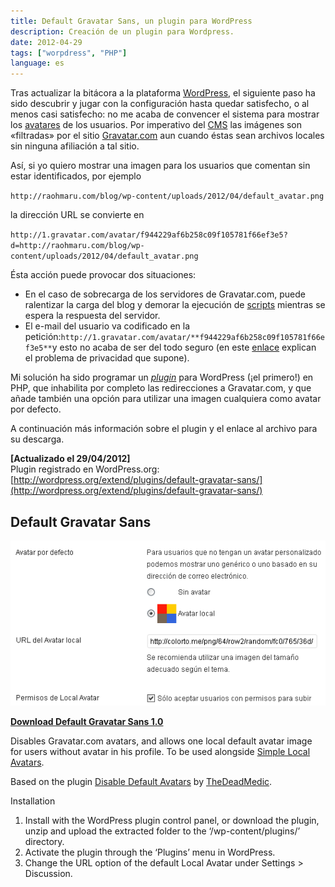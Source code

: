 ```yaml
---
title: Default Gravatar Sans, un plugin para WordPress
description: Creación de un plugin para Wordpress.
date: 2012-04-29
tags: ["worpdress", "PHP"]
language: es
---
```


Tras actualizar la bitácora a la plataforma [WordPress](http://es.wordpress.org/), el siguiente paso ha sido descubrir y jugar con la configuración hasta quedar satisfecho, o al menos casi satisfecho: no me acaba de convencer el sistema para mostrar los [avatares](http://es.wikipedia.org/wiki/Avatar_%28Internet%29) de los usuarios. Por imperativo del [CMS](http://es.wikipedia.org/wiki/Sistema_de_gesti%C3%B3n_de_contenidos) las imágenes son «filtradas» por el sitio [Gravatar.com](http://gravatar.com/) aun cuando éstas sean archivos locales sin ninguna afiliación a tal sitio.

Así, si yo quiero mostrar una imagen para los usuarios que comentan sin estar identificados, por ejemplo

`http://raohmaru.com/blog/wp-content/uploads/2012/04/default_avatar.png`

la dirección URL se convierte en

`http://1.gravatar.com/avatar/f944229af6b258c09f105781f66ef3e5?d=http://raohmaru.com/blog/wp-content/uploads/2012/04/default_avatar.png`

Ésta acción puede provocar dos situaciones:

*   En el caso de sobrecarga de los servidores de Gravatar.com, puede ralentizar la carga del blog y demorar la ejecución de [scripts](http://es.wikipedia.org/wiki/Script) mientras se espera la respuesta del servidor.
*   El e-mail del usuario va codificado en la petición:`http://1.gravatar.com/avatar/**f944229af6b258c09f105781f66ef3e5**`y esto no acaba de ser del todo seguro (en este [enlace](http://www.developer.it/post/gravatars-why-publishing-your-email-s-hash-is-not-a-good-idea) explican el problema de privacidad que supone).

Mi solución ha sido programar un [_plugin_](http://es.wikipedia.org/wiki/Complemento_%28inform%C3%A1tica%29) para WordPress (¡el primero!) en PHP, que inhabilita por completo las redirecciones a Gravatar.com, y que añade también una opción para utilizar una imagen cualquiera como avatar por defecto.

A continuación más información sobre el plugin y el enlace al archivo para su descarga.

**\[Actualizado el 29/04/2012\]**  
Plugin registrado en WordPress.org: [http://wordpress.org/extend/plugins/default-gravatar-sans/](http://wordpress.org/extend/plugins/default-gravatar-sans/)

## Default Gravatar Sans

![Opciones de configuración del plugin](/img/blog/default-gravatar-sans.png)

[**Download Default Gravatar Sans 1.0**](http://www.mediafire.com/?v2j5unkb0guz139)

Disables Gravatar.com avatars, and allows one local default avatar image for users without avatar in his profile. To be used alongside [Simple Local Avatars](http://www.get10up.com/plugins/simple-local-avatars-wordpress/).

Based on the plugin [Disable Default Avatars](http://wordpress.stackexchange.com/questions/17413/removing-gravatar-com-support-for-wordpress-and-simple-local-avatars) by [TheDeadMedic](http://wordpress.stackexchange.com/users/1685/thedeadmedic).

Installation

1.  Install with the WordPress plugin control panel, or download the plugin, unzip and upload the extracted folder to the ‘/wp-content/plugins/’ directory.
2.  Activate the plugin through the ‘Plugins’ menu in WordPress.
3.  Change the URL option of the default Local Avatar under Settings > Discussion.
